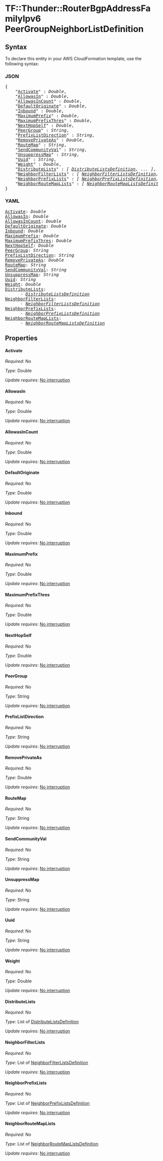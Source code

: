 # TF::Thunder::RouterBgpAddressFamilyIpv6 PeerGroupNeighborListDefinition

## Syntax

To declare this entity in your AWS CloudFormation template, use the following syntax:

### JSON

<pre>
{
    "<a href="#activate" title="Activate">Activate</a>" : <i>Double</i>,
    "<a href="#allowasin" title="AllowasIn">AllowasIn</a>" : <i>Double</i>,
    "<a href="#allowasincount" title="AllowasInCount">AllowasInCount</a>" : <i>Double</i>,
    "<a href="#defaultoriginate" title="DefaultOriginate">DefaultOriginate</a>" : <i>Double</i>,
    "<a href="#inbound" title="Inbound">Inbound</a>" : <i>Double</i>,
    "<a href="#maximumprefix" title="MaximumPrefix">MaximumPrefix</a>" : <i>Double</i>,
    "<a href="#maximumprefixthres" title="MaximumPrefixThres">MaximumPrefixThres</a>" : <i>Double</i>,
    "<a href="#nexthopself" title="NextHopSelf">NextHopSelf</a>" : <i>Double</i>,
    "<a href="#peergroup" title="PeerGroup">PeerGroup</a>" : <i>String</i>,
    "<a href="#prefixlistdirection" title="PrefixListDirection">PrefixListDirection</a>" : <i>String</i>,
    "<a href="#removeprivateas" title="RemovePrivateAs">RemovePrivateAs</a>" : <i>Double</i>,
    "<a href="#routemap" title="RouteMap">RouteMap</a>" : <i>String</i>,
    "<a href="#sendcommunityval" title="SendCommunityVal">SendCommunityVal</a>" : <i>String</i>,
    "<a href="#unsuppressmap" title="UnsuppressMap">UnsuppressMap</a>" : <i>String</i>,
    "<a href="#uuid" title="Uuid">Uuid</a>" : <i>String</i>,
    "<a href="#weight" title="Weight">Weight</a>" : <i>Double</i>,
    "<a href="#distributelists" title="DistributeLists">DistributeLists</a>" : <i>[ <a href="distributelistsdefinition.md">DistributeListsDefinition</a>, ... ]</i>,
    "<a href="#neighborfilterlists" title="NeighborFilterLists">NeighborFilterLists</a>" : <i>[ <a href="neighborfilterlistsdefinition.md">NeighborFilterListsDefinition</a>, ... ]</i>,
    "<a href="#neighborprefixlists" title="NeighborPrefixLists">NeighborPrefixLists</a>" : <i>[ <a href="neighborprefixlistsdefinition.md">NeighborPrefixListsDefinition</a>, ... ]</i>,
    "<a href="#neighborroutemaplists" title="NeighborRouteMapLists">NeighborRouteMapLists</a>" : <i>[ <a href="neighborroutemaplistsdefinition.md">NeighborRouteMapListsDefinition</a>, ... ]</i>
}
</pre>

### YAML

<pre>
<a href="#activate" title="Activate">Activate</a>: <i>Double</i>
<a href="#allowasin" title="AllowasIn">AllowasIn</a>: <i>Double</i>
<a href="#allowasincount" title="AllowasInCount">AllowasInCount</a>: <i>Double</i>
<a href="#defaultoriginate" title="DefaultOriginate">DefaultOriginate</a>: <i>Double</i>
<a href="#inbound" title="Inbound">Inbound</a>: <i>Double</i>
<a href="#maximumprefix" title="MaximumPrefix">MaximumPrefix</a>: <i>Double</i>
<a href="#maximumprefixthres" title="MaximumPrefixThres">MaximumPrefixThres</a>: <i>Double</i>
<a href="#nexthopself" title="NextHopSelf">NextHopSelf</a>: <i>Double</i>
<a href="#peergroup" title="PeerGroup">PeerGroup</a>: <i>String</i>
<a href="#prefixlistdirection" title="PrefixListDirection">PrefixListDirection</a>: <i>String</i>
<a href="#removeprivateas" title="RemovePrivateAs">RemovePrivateAs</a>: <i>Double</i>
<a href="#routemap" title="RouteMap">RouteMap</a>: <i>String</i>
<a href="#sendcommunityval" title="SendCommunityVal">SendCommunityVal</a>: <i>String</i>
<a href="#unsuppressmap" title="UnsuppressMap">UnsuppressMap</a>: <i>String</i>
<a href="#uuid" title="Uuid">Uuid</a>: <i>String</i>
<a href="#weight" title="Weight">Weight</a>: <i>Double</i>
<a href="#distributelists" title="DistributeLists">DistributeLists</a>: <i>
      - <a href="distributelistsdefinition.md">DistributeListsDefinition</a></i>
<a href="#neighborfilterlists" title="NeighborFilterLists">NeighborFilterLists</a>: <i>
      - <a href="neighborfilterlistsdefinition.md">NeighborFilterListsDefinition</a></i>
<a href="#neighborprefixlists" title="NeighborPrefixLists">NeighborPrefixLists</a>: <i>
      - <a href="neighborprefixlistsdefinition.md">NeighborPrefixListsDefinition</a></i>
<a href="#neighborroutemaplists" title="NeighborRouteMapLists">NeighborRouteMapLists</a>: <i>
      - <a href="neighborroutemaplistsdefinition.md">NeighborRouteMapListsDefinition</a></i>
</pre>

## Properties

#### Activate

_Required_: No

_Type_: Double

_Update requires_: [No interruption](https://docs.aws.amazon.com/AWSCloudFormation/latest/UserGuide/using-cfn-updating-stacks-update-behaviors.html#update-no-interrupt)

#### AllowasIn

_Required_: No

_Type_: Double

_Update requires_: [No interruption](https://docs.aws.amazon.com/AWSCloudFormation/latest/UserGuide/using-cfn-updating-stacks-update-behaviors.html#update-no-interrupt)

#### AllowasInCount

_Required_: No

_Type_: Double

_Update requires_: [No interruption](https://docs.aws.amazon.com/AWSCloudFormation/latest/UserGuide/using-cfn-updating-stacks-update-behaviors.html#update-no-interrupt)

#### DefaultOriginate

_Required_: No

_Type_: Double

_Update requires_: [No interruption](https://docs.aws.amazon.com/AWSCloudFormation/latest/UserGuide/using-cfn-updating-stacks-update-behaviors.html#update-no-interrupt)

#### Inbound

_Required_: No

_Type_: Double

_Update requires_: [No interruption](https://docs.aws.amazon.com/AWSCloudFormation/latest/UserGuide/using-cfn-updating-stacks-update-behaviors.html#update-no-interrupt)

#### MaximumPrefix

_Required_: No

_Type_: Double

_Update requires_: [No interruption](https://docs.aws.amazon.com/AWSCloudFormation/latest/UserGuide/using-cfn-updating-stacks-update-behaviors.html#update-no-interrupt)

#### MaximumPrefixThres

_Required_: No

_Type_: Double

_Update requires_: [No interruption](https://docs.aws.amazon.com/AWSCloudFormation/latest/UserGuide/using-cfn-updating-stacks-update-behaviors.html#update-no-interrupt)

#### NextHopSelf

_Required_: No

_Type_: Double

_Update requires_: [No interruption](https://docs.aws.amazon.com/AWSCloudFormation/latest/UserGuide/using-cfn-updating-stacks-update-behaviors.html#update-no-interrupt)

#### PeerGroup

_Required_: No

_Type_: String

_Update requires_: [No interruption](https://docs.aws.amazon.com/AWSCloudFormation/latest/UserGuide/using-cfn-updating-stacks-update-behaviors.html#update-no-interrupt)

#### PrefixListDirection

_Required_: No

_Type_: String

_Update requires_: [No interruption](https://docs.aws.amazon.com/AWSCloudFormation/latest/UserGuide/using-cfn-updating-stacks-update-behaviors.html#update-no-interrupt)

#### RemovePrivateAs

_Required_: No

_Type_: Double

_Update requires_: [No interruption](https://docs.aws.amazon.com/AWSCloudFormation/latest/UserGuide/using-cfn-updating-stacks-update-behaviors.html#update-no-interrupt)

#### RouteMap

_Required_: No

_Type_: String

_Update requires_: [No interruption](https://docs.aws.amazon.com/AWSCloudFormation/latest/UserGuide/using-cfn-updating-stacks-update-behaviors.html#update-no-interrupt)

#### SendCommunityVal

_Required_: No

_Type_: String

_Update requires_: [No interruption](https://docs.aws.amazon.com/AWSCloudFormation/latest/UserGuide/using-cfn-updating-stacks-update-behaviors.html#update-no-interrupt)

#### UnsuppressMap

_Required_: No

_Type_: String

_Update requires_: [No interruption](https://docs.aws.amazon.com/AWSCloudFormation/latest/UserGuide/using-cfn-updating-stacks-update-behaviors.html#update-no-interrupt)

#### Uuid

_Required_: No

_Type_: String

_Update requires_: [No interruption](https://docs.aws.amazon.com/AWSCloudFormation/latest/UserGuide/using-cfn-updating-stacks-update-behaviors.html#update-no-interrupt)

#### Weight

_Required_: No

_Type_: Double

_Update requires_: [No interruption](https://docs.aws.amazon.com/AWSCloudFormation/latest/UserGuide/using-cfn-updating-stacks-update-behaviors.html#update-no-interrupt)

#### DistributeLists

_Required_: No

_Type_: List of <a href="distributelistsdefinition.md">DistributeListsDefinition</a>

_Update requires_: [No interruption](https://docs.aws.amazon.com/AWSCloudFormation/latest/UserGuide/using-cfn-updating-stacks-update-behaviors.html#update-no-interrupt)

#### NeighborFilterLists

_Required_: No

_Type_: List of <a href="neighborfilterlistsdefinition.md">NeighborFilterListsDefinition</a>

_Update requires_: [No interruption](https://docs.aws.amazon.com/AWSCloudFormation/latest/UserGuide/using-cfn-updating-stacks-update-behaviors.html#update-no-interrupt)

#### NeighborPrefixLists

_Required_: No

_Type_: List of <a href="neighborprefixlistsdefinition.md">NeighborPrefixListsDefinition</a>

_Update requires_: [No interruption](https://docs.aws.amazon.com/AWSCloudFormation/latest/UserGuide/using-cfn-updating-stacks-update-behaviors.html#update-no-interrupt)

#### NeighborRouteMapLists

_Required_: No

_Type_: List of <a href="neighborroutemaplistsdefinition.md">NeighborRouteMapListsDefinition</a>

_Update requires_: [No interruption](https://docs.aws.amazon.com/AWSCloudFormation/latest/UserGuide/using-cfn-updating-stacks-update-behaviors.html#update-no-interrupt)

